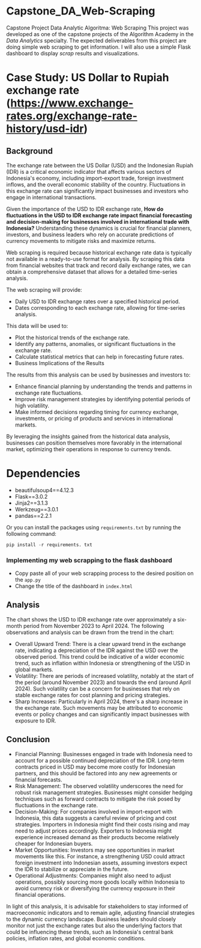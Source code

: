 # Capstone_DA_Web-Scraping
Capstone Project Data Analytic Algoritma: Web Scraping
This project was developed as one of the capstone projects of the Algorithm Academy in the _Data Analytics_ specialty. The expected deliverables from this project are doing simple web scraping to get information. I will also use a simple Flask dashboard to display _scrap_ results and visualizations.

# Case Study: US Dollar to Rupiah exchange rate (https://www.exchange-rates.org/exchange-rate-history/usd-idr)

## Background
The exchange rate between the US Dollar (USD) and the Indonesian Rupiah (IDR) is a critical economic indicator that affects various sectors of Indonesia's economy, including import-export trade, foreign investment inflows, and the overall economic stability of the country. Fluctuations in this exchange rate can significantly impact businesses and investors who engage in international transactions.

Given the importance of the USD to IDR exchange rate, **How do fluctuations in the USD to IDR exchange rate impact financial forecasting and decision-making for businesses involved in international trade with Indonesia?** Understanding these dynamics is crucial for financial planners, investors, and business leaders who rely on accurate predictions of currency movements to mitigate risks and maximize returns.

Web scraping is required because historical exchange rate data is typically not available in a ready-to-use format for analysis. By scraping this data from financial websites that track and record daily exchange rates, we can obtain a comprehensive dataset that allows for a detailed time-series analysis.

The web scraping will provide:
- Daily USD to IDR exchange rates over a specified historical period.
- Dates corresponding to each exchange rate, allowing for time-series analysis.

This data will be used to:
- Plot the historical trends of the exchange rate.
- Identify any patterns, anomalies, or significant fluctuations in the exchange rate.
- Calculate statistical metrics that can help in forecasting future rates.
- Business Implications of the Results

The results from this analysis can be used by businesses and investors to:
- Enhance financial planning by understanding the trends and patterns in exchange rate fluctuations.
- Improve risk management strategies by identifying potential periods of high volatility.
- Make informed decisions regarding timing for currency exchange, investments, or pricing of products and services in international markets.

By leveraging the insights gained from the historical data analysis, businesses can position themselves more favorably in the international market, optimizing their operations in response to currency trends.

# Dependencies

- beautifulsoup4==4.12.3
- Flask==3.0.2
- Jinja2==3.1.3
- Werkzeug==3.0.1
- pandas==2.2.1

Or you can install the packages using `requirements.txt` by running the following command:

```python
pip install -r requirements. txt
```

### Implementing my web scrapping to the flask dashboard

- Copy paste all of your web scrapping process to the desired position on the `app.py`
- Change the title of the dashboard in `index.html`

## Analysis
The chart shows the USD to IDR exchange rate over approximately a six-month period from November 2023 to April 2024. The following observations and analysis can be drawn from the trend in the chart:

- Overall Upward Trend: There is a clear upward trend in the exchange rate, indicating a depreciation of the IDR against the USD over the observed period. This trend could be indicative of a wider economic trend, such as inflation within Indonesia or strengthening of the USD in global markets.
- Volatility: There are periods of increased volatility, notably at the start of the period (around November 2023) and towards the end (around April 2024). Such volatility can be a concern for businesses that rely on stable exchange rates for cost planning and pricing strategies.
- Sharp Increases: Particularly in April 2024, there's a sharp increase in the exchange rate. Such movements may be attributed to economic events or policy changes and can significantly impact businesses with exposure to IDR.

## Conclusion
- Financial Planning: Businesses engaged in trade with Indonesia need to account for a possible continued depreciation of the IDR. Long-term contracts priced in USD may become more costly for Indonesian partners, and this should be factored into any new agreements or financial forecasts.
- Risk Management: The observed volatility underscores the need for robust risk management strategies. Businesses might consider hedging techniques such as forward contracts to mitigate the risk posed by fluctuations in the exchange rate.
- Decision-Making: For companies involved in import-export with Indonesia, this data suggests a careful review of pricing and cost strategies. Importers in Indonesia might find their costs rising and may need to adjust prices accordingly. Exporters to Indonesia might experience increased demand as their products become relatively cheaper for Indonesian buyers.
- Market Opportunities: Investors may see opportunities in market movements like this. For instance, a strengthening USD could attract foreign investment into Indonesian assets, assuming investors expect the IDR to stabilize or appreciate in the future.
- Operational Adjustments: Companies might also need to adjust operations, possibly sourcing more goods locally within Indonesia to avoid currency risk or diversifying the currency exposure in their financial operations.

In light of this analysis, it is advisable for stakeholders to stay informed of macroeconomic indicators and to remain agile, adjusting financial strategies to the dynamic currency landscape. Business leaders should closely monitor not just the exchange rates but also the underlying factors that could be influencing these trends, such as Indonesia's central bank policies, inflation rates, and global economic conditions.
